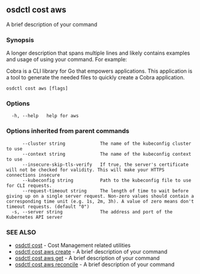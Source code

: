 ## osdctl cost aws

A brief description of your command

### Synopsis

A longer description that spans multiple lines and likely contains examples
and usage of using your command. For example:

Cobra is a CLI library for Go that empowers applications.
This application is a tool to generate the needed files
to quickly create a Cobra application.

```
osdctl cost aws [flags]
```

### Options

```
  -h, --help   help for aws
```

### Options inherited from parent commands

```
      --cluster string             The name of the kubeconfig cluster to use
      --context string             The name of the kubeconfig context to use
      --insecure-skip-tls-verify   If true, the server's certificate will not be checked for validity. This will make your HTTPS connections insecure
      --kubeconfig string          Path to the kubeconfig file to use for CLI requests.
      --request-timeout string     The length of time to wait before giving up on a single server request. Non-zero values should contain a corresponding time unit (e.g. 1s, 2m, 3h). A value of zero means don't timeout requests. (default "0")
  -s, --server string              The address and port of the Kubernetes API server
```

### SEE ALSO

* [osdctl cost](osdctl_cost.md)	 - Cost Management related utilities
* [osdctl cost aws create](osdctl_cost_aws_create.md)	 - A brief description of your command
* [osdctl cost aws get](osdctl_cost_aws_get.md)	 - A brief description of your command
* [osdctl cost aws reconcile](osdctl_cost_aws_reconcile.md)	 - A brief description of your command
